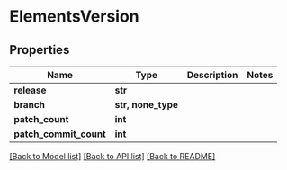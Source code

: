 # ElementsVersion


## Properties

Name | Type | Description | Notes
------------ | ------------- | ------------- | -------------
**release** | **str** |  | 
**branch** | **str, none_type** |  | 
**patch_count** | **int** |  | 
**patch_commit_count** | **int** |  | 

[[Back to Model list]](../#documentation-for-models) [[Back to API list]](../#documentation-for-api-endpoints) [[Back to README]](../)


